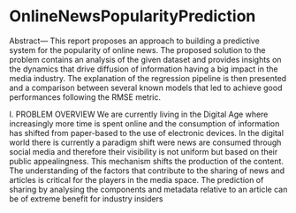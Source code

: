 # OnlineNewsPopularityPrediction
Abstract— This report proposes an approach to building a
predictive system for the popularity of online news. The proposed
solution to the problem contains an analysis of the given dataset
and provides insights on the dynamics that drive diffusion of
information having a big impact in the media industry. The
explanation of the regression pipeline is then presented and a
comparison between several known models that led to achieve
good performances following the RMSE metric.

I. PROBLEM OVERVIEW
We are currently living in the Digital Age where increasingly more time is spent online and the consumption
of information has shifted from paper-based to the use of
electronic devices. In the digital world there is currently a
paradigm shift were news are consumed through social media
and therefore their visibility is not uniform but based on their
public appealingness. This mechanism shifts the production of
the content. The understanding of the factors that contribute
to the sharing of news and articles is critical for the players
in the media space. The prediction of sharing by analysing
the components and metadata relative to an article can be of
extreme benefit for industry insiders
